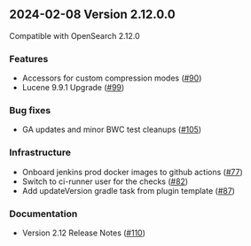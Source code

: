 ## 2024-02-08 Version 2.12.0.0

Compatible with OpenSearch 2.12.0

### Features

* Accessors for custom compression modes ([#90](https://github.com/opensearch-project/custom-codecs/pull/90))
* Lucene 9.9.1 Upgrade ([#99](https://github.com/opensearch-project/custom-codecs/pull/99))


### Bug fixes

* GA updates and minor BWC test cleanups ([#105](https://github.com/opensearch-project/custom-codecs/pull/105))

### Infrastructure

* Onboard jenkins prod docker images to github actions ([#77](https://github.com/opensearch-project/custom-codecs/pull/77))
* Switch to ci-runner user for the checks ([#82](https://github.com/opensearch-project/custom-codecs/pull/82))
* Add updateVersion gradle task from plugin template ([#87](https://github.com/opensearch-project/custom-codecs/pull/87))

### Documentation

* Version 2.12 Release Notes ([#110](https://github.com/opensearch-project/custom-codecs/pull/110))
